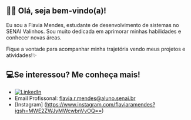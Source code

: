 ## 👋🏻 Olá, seja bem-vindo(a)!

Eu sou a Flavia Mendes, estudante de desenvolvimento de sistemas no SENAI Valinhos. 
Sou muito dedicada em aprimorar minhas habilidades e conhecer novas áreas. 

Fique a vontade para acompanhar minha trajetória vendo meus projetos e atividades!✨

## 💻Se interessou? Me conheça mais!

- [![LinkedIn](https://img.shields.io/badge/LinkedIn-0077B5?style=for-the-badge&logo=linkedin&logoColor=white)](www.linkedin.com/in/flaviamendes17)
- Email Profissonal: flavia.r.mendes@aluno.senai.br
- [Instagram] (https://www.instagram.com/flaviaramendes?igsh=MWE2ZWJyMWcwbnVvOQ==)
